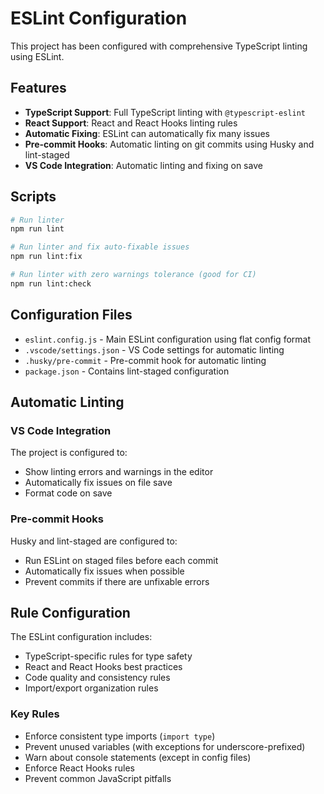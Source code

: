 # ESLint Configuration

This project has been configured with comprehensive TypeScript linting using ESLint.

## Features

- **TypeScript Support**: Full TypeScript linting with `@typescript-eslint`
- **React Support**: React and React Hooks linting rules
- **Automatic Fixing**: ESLint can automatically fix many issues
- **Pre-commit Hooks**: Automatic linting on git commits using Husky and lint-staged
- **VS Code Integration**: Automatic linting and fixing on save

## Scripts

```bash
# Run linter
npm run lint

# Run linter and fix auto-fixable issues
npm run lint:fix

# Run linter with zero warnings tolerance (good for CI)
npm run lint:check
```

## Configuration Files

- `eslint.config.js` - Main ESLint configuration using flat config format
- `.vscode/settings.json` - VS Code settings for automatic linting
- `.husky/pre-commit` - Pre-commit hook for automatic linting
- `package.json` - Contains lint-staged configuration

## Automatic Linting

### VS Code Integration
The project is configured to:
- Show linting errors and warnings in the editor
- Automatically fix issues on file save
- Format code on save

### Pre-commit Hooks
Husky and lint-staged are configured to:
- Run ESLint on staged files before each commit
- Automatically fix issues when possible
- Prevent commits if there are unfixable errors

## Rule Configuration

The ESLint configuration includes:
- TypeScript-specific rules for type safety
- React and React Hooks best practices
- Code quality and consistency rules
- Import/export organization rules

### Key Rules
- Enforce consistent type imports (`import type`)
- Prevent unused variables (with exceptions for underscore-prefixed)
- Warn about console statements (except in config files)
- Enforce React Hooks rules
- Prevent common JavaScript pitfalls
